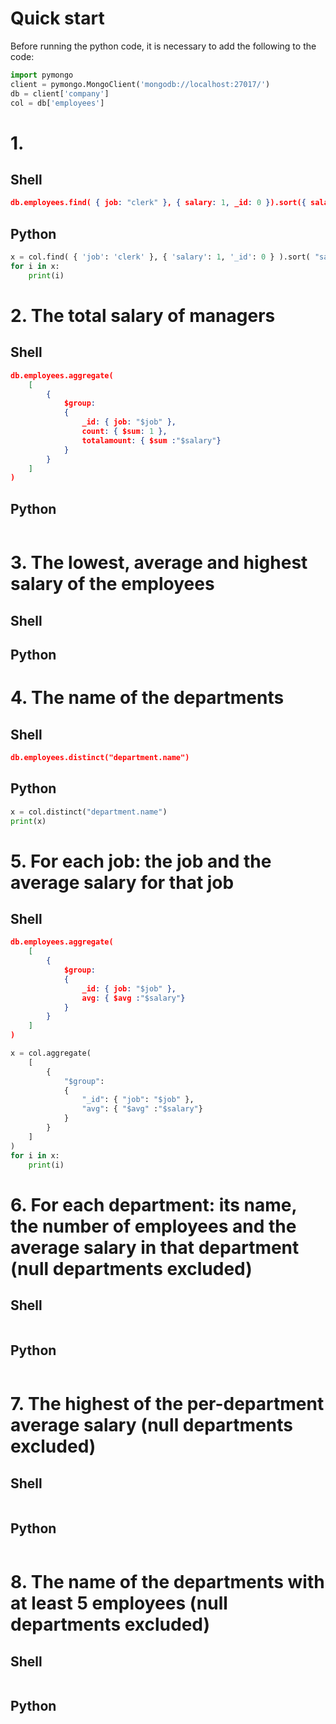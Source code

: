 # Quick start
Before running the python code, it is necessary to add the following to the code:
```python
import pymongo
client = pymongo.MongoClient('mongodb://localhost:27017/')
db = client['company']
col = db['employees']
```

# 1.

## Shell
```json
db.employees.find( { job: "clerk" }, { salary: 1, _id: 0 }).sort({ salary: -1 }).limit(1)
```

## Python
```python
x = col.find( { 'job': 'clerk' }, { 'salary': 1, '_id': 0 } ).sort( "salary", -1 ).limit(1)
for i in x:
    print(i)
```

# 2. The total salary of managers

## Shell
```json
db.employees.aggregate(
    [
        {
            $group:
            {
                _id: { job: "$job" },
                count: { $sum: 1 },
                totalamount: { $sum :"$salary"}
            }
        }
    ]
)
```

## Python
```python
```

# 3. The lowest, average and highest salary of the employees

## Shell

## Python

# 4. The name of the departments

## Shell
``` json
db.employees.distinct("department.name")
```

## Python
```python
x = col.distinct("department.name")
print(x)
```

# 5. For each job: the job and the average salary for that job

## Shell
```json
db.employees.aggregate(
    [
        {
            $group:
            {
                _id: { job: "$job" },
                avg: { $avg :"$salary"}
            }
        }
    ]
)
```

```python
x = col.aggregate(
    [
        {
            "$group":
            {
                "_id": { "job": "$job" },
                "avg": { "$avg" :"$salary"}
            }
        }
    ]
)
for i in x:
    print(i)
```

# 6. For each department: its name, the number of employees and the average salary in that department (null departments excluded)

## Shell
```json
```

## Python
```python
```

# 7. The highest of the per-department average salary (null departments excluded)

## Shell
```json
```

## Python
```python
```

# 8. The name of the departments with at least 5 employees (null departments excluded)

## Shell
```json
```

## Python
```python
```
